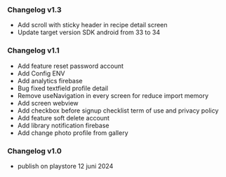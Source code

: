 ### Changelog v1.3

- Add scroll with sticky header in recipe detail screen
- Update target version SDK android from 33 to 34

### Changelog v1.1

- Add feature reset password account
- Add Config ENV
- Add analytics firebase
- Bug fixed textfield profile detail
- Remove useNavigation in every screen for reduce import memory
- Add screen webview
- Add checkbox before signup checklist term of use and privacy policy
- Add feature soft delete account
- Add library notification firebase
- Add change photo profile from gallery

### Changelog v1.0

- publish on playstore 12 juni 2024
